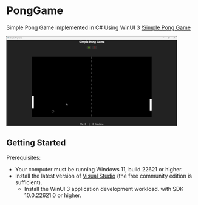 # PongGame
Simple Pong Game implemented in C# Using WinUI 3
[!Simple Pong Game](https://github.com/MicroDevX/PongGame/releases)

<img src="./DemoPongGame.gif" alt="PongGmae Screenshot" width="450px" />

## Getting Started
Prerequisites:
- Your computer must be running Windows 11, build 22621 or higher.
- Install the latest version of [Visual Studio](https://developer.microsoft.com/en-us/windows/downloads) (the free community edition is sufficient).
	- Install the WinUI 3 application development workload. with SDK 10.0.22621.0 or higher.